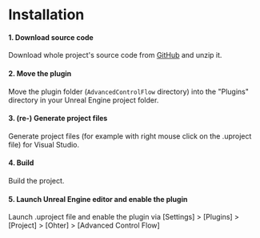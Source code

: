 # Installation

#### 1. Download source code

Download whole project's source code from [GitHub](https://github.com/colory-games/UEPlugin-AdvancedControlFlow/archive/refs/heads/main.zip) and unzip it.

#### 2. Move the plugin

Move the plugin folder (`AdvancedControlFlow` directory) into the "Plugins" directory in your Unreal Engine project folder.

#### 3. (re-) Generate project files

Generate project files (for example with right mouse click on the .uproject file) for Visual Studio.

#### 4. Build

Build the project.

#### 5. Launch Unreal Engine editor and enable the plugin

Launch .uproject file and enable the plugin via [Settings] > [Plugins] > [Project] > [Ohter] > [Advanced Control Flow]
